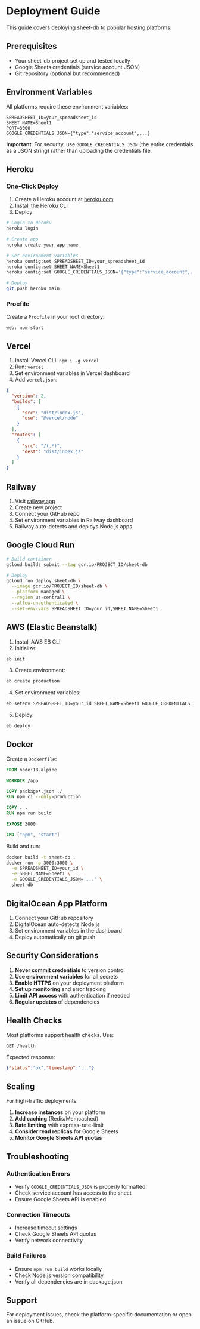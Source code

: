 # Deployment Guide

This guide covers deploying sheet-db to popular hosting platforms.

## Prerequisites

- Your sheet-db project set up and tested locally
- Google Sheets credentials (service account JSON)
- Git repository (optional but recommended)

## Environment Variables

All platforms require these environment variables:

```
SPREADSHEET_ID=your_spreadsheet_id
SHEET_NAME=Sheet1
PORT=3000
GOOGLE_CREDENTIALS_JSON={"type":"service_account",...}
```

**Important**: For security, use `GOOGLE_CREDENTIALS_JSON` (the entire credentials as a JSON string) rather than uploading the credentials file.

## Heroku

### One-Click Deploy

1. Create a Heroku account at [heroku.com](https://heroku.com)
2. Install the Heroku CLI
3. Deploy:

```bash
# Login to Heroku
heroku login

# Create app
heroku create your-app-name

# Set environment variables
heroku config:set SPREADSHEET_ID=your_spreadsheet_id
heroku config:set SHEET_NAME=Sheet1
heroku config:set GOOGLE_CREDENTIALS_JSON='{"type":"service_account",...}'

# Deploy
git push heroku main
```

### Procfile

Create a `Procfile` in your root directory:

```
web: npm start
```

## Vercel

1. Install Vercel CLI: `npm i -g vercel`
2. Run: `vercel`
3. Set environment variables in Vercel dashboard
4. Add `vercel.json`:

```json
{
  "version": 2,
  "builds": [
    {
      "src": "dist/index.js",
      "use": "@vercel/node"
    }
  ],
  "routes": [
    {
      "src": "/(.*)",
      "dest": "dist/index.js"
    }
  ]
}
```

## Railway

1. Visit [railway.app](https://railway.app)
2. Create new project
3. Connect your GitHub repo
4. Set environment variables in Railway dashboard
5. Railway auto-detects and deploys Node.js apps

## Google Cloud Run

```bash
# Build container
gcloud builds submit --tag gcr.io/PROJECT_ID/sheet-db

# Deploy
gcloud run deploy sheet-db \
  --image gcr.io/PROJECT_ID/sheet-db \
  --platform managed \
  --region us-central1 \
  --allow-unauthenticated \
  --set-env-vars SPREADSHEET_ID=your_id,SHEET_NAME=Sheet1
```

## AWS (Elastic Beanstalk)

1. Install AWS EB CLI
2. Initialize:

```bash
eb init
```

3. Create environment:

```bash
eb create production
```

4. Set environment variables:

```bash
eb setenv SPREADSHEET_ID=your_id SHEET_NAME=Sheet1 GOOGLE_CREDENTIALS_JSON='...'
```

5. Deploy:

```bash
eb deploy
```

## Docker

Create a `Dockerfile`:

```dockerfile
FROM node:18-alpine

WORKDIR /app

COPY package*.json ./
RUN npm ci --only=production

COPY . .
RUN npm run build

EXPOSE 3000

CMD ["npm", "start"]
```

Build and run:

```bash
docker build -t sheet-db .
docker run -p 3000:3000 \
  -e SPREADSHEET_ID=your_id \
  -e SHEET_NAME=Sheet1 \
  -e GOOGLE_CREDENTIALS_JSON='...' \
  sheet-db
```

## DigitalOcean App Platform

1. Connect your GitHub repository
2. DigitalOcean auto-detects Node.js
3. Set environment variables in the dashboard
4. Deploy automatically on git push

## Security Considerations

1. **Never commit credentials** to version control
2. **Use environment variables** for all secrets
3. **Enable HTTPS** on your deployment platform
4. **Set up monitoring** and error tracking
5. **Limit API access** with authentication if needed
6. **Regular updates** of dependencies

## Health Checks

Most platforms support health checks. Use:

```
GET /health
```

Expected response:
```json
{"status":"ok","timestamp":"..."}
```

## Scaling

For high-traffic deployments:

1. **Increase instances** on your platform
2. **Add caching** (Redis/Memcached)
3. **Rate limiting** with express-rate-limit
4. **Consider read replicas** for Google Sheets
5. **Monitor Google Sheets API quotas**

## Troubleshooting

### Authentication Errors
- Verify `GOOGLE_CREDENTIALS_JSON` is properly formatted
- Check service account has access to the sheet
- Ensure Google Sheets API is enabled

### Connection Timeouts
- Increase timeout settings
- Check Google Sheets API quotas
- Verify network connectivity

### Build Failures
- Ensure `npm run build` works locally
- Check Node.js version compatibility
- Verify all dependencies are in package.json

## Support

For deployment issues, check the platform-specific documentation or open an issue on GitHub.
